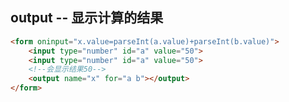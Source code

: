 ## output -- 显示计算的结果

```markdown
<form oninput="x.value=parseInt(a.value)+parseInt(b.value)">
    <input type="number" id="a" value="50">
    <input type="number" id="a" value="50">
    <!--会显示结果50-->
    <output name="x" for="a b"></output>
</form>
```



